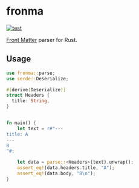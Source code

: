 # fronma

[![test](https://github.com/r7kamura/fronma/actions/workflows/test.yml/badge.svg)](https://github.com/r7kamura/fronma/actions/workflows/test.yml)

[Front Matter](https://jekyllrb.com/docs/front-matter/) parser for Rust.

## Usage

```rust
use fronma::parse;
use serde::Deserialize;

#[derive(Deserialize)]
struct Headers {
  title: String,
}


fn main() {
    let text = r#"---
title: A
---
B
"#;

    let data = parse::<Headers>(text).unwrap();
    assert_eq!(data.headers.title, "A");
    assert_eq!(data.body, "B\n");
}
```
